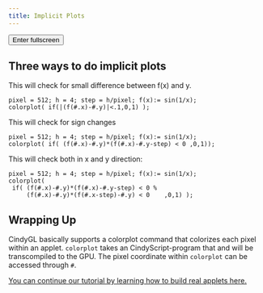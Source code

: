 ```yaml
---
title: Implicit Plots
---
```

<script src="codemirror/lib/codemirror.js"></script>
<script src="codemirror/mode/clike/clike.js"></script>
<script src="codemirror/addon/edit/matchbrackets.js"></script>
<script src="codemirror/addon/edit/closebrackets.js"></script>
<link rel="stylesheet" property="stylesheet" type="text/css" href="codemirror/lib/codemirror.css">
<link rel="stylesheet" property="stylesheet" type="text/css" href="codemirror/theme/zenburn.css">
<link rel="stylesheet" property="stylesheet" type="text/css" href="livecoding.css">
<link rel="stylesheet" property="stylesheet" type="text/css" href="centerimg.css">
<script type="text/javascript" async  src="https://cdnjs.cloudflare.com/ajax/libs/mathjax/2.7.0/MathJax.js?config=TeX-MML-AM_CHTML">
</script>
<script type="text/x-mathjax-config">
MathJax.Hub.Config({
tex2jax: {inlineMath: [['$','$'], ['\\(','\\)']]}
});
</script>
<script type="text/javascript" src="/dist/snapshot/Cindy.js"></script>
<script type="text/javascript" src="/dist/snapshot/CindyGL.js"></script>
<script id="csinit" type="text/x-cindyscript">
drawcmd() := (
  colorplot([0.7,0.3,0]);
);
resetclock();
</script>
<script id="csdraw" type="text/x-cindyscript">
drawcmd();
</script>
<div id="appletcontainer">
  <div id="applet">
    <div id="code"></div>
    <div id="CSCanvas"></div>
    <button id="fs">Enter fullscreen</button>
  </div>
</div>
<script type="text/javascript">
window.onload = function() {
  var cdy = CindyJS({
    ports: [{
      id: "CSCanvas",
      transform: [{visibleRect:[-2,2,2,-2]}],
      background: "rgb(100,100,100)"
    }],
    scripts: "cs*",
    autoplay: true,
    use: ["CindyGL"],
    language: "en"
  });
  var btn = document.getElementById("fs");
  var div = document.getElementById("applet");
  btn.onclick = function() {
    (div.requestFullscreen ||
     div.webkitRequestFullscreen ||
     div.mozRequestFullScreen ||
     div.msRequestFullscreen ||
     function(){}).call(div);
  };
  var myCodeMirror = CodeMirror(document.getElementById("code"), {
    value: `colorplot( (0.7,0.3,0) );`,
    autoCloseBrackets: true,
    matchBrackets: true,
    //lineNumbers: true,
    lineWrapping: true,
    theme: "zenburn"
  });
  myCodeMirror.on("change", function(cm, change) {
    console.log("something changed! (" + change.origin + ")");
    cdy.evokeCS(`drawcmd() := (
      ${cm.getValue()}
      )`);
  });
  var codes = document.getElementsByClassName("language-cindyscript");
  for(i in codes) {
    codes[i].parentElement.onclick = function(e) {
      console.log(this.innerText);
      myCodeMirror.setValue(this.innerText.trim())
    }
  }
}
</script>


## Three ways to do implicit plots


This will check for small difference between f(x) and y.
```cindyscript
pixel = 512; h = 4; step = h/pixel; f(x):= sin(1/x);
colorplot( if(|(f(#.x)-#.y)|<.1,0,1) ); 
```

This will check for sign changes
```cindyscript
pixel = 512; h = 4; step = h/pixel; f(x):= sin(1/x);
colorplot( if( (f(#.x)-#.y)*(f(#.x)-#.y-step) < 0 ,0,1)); 
```

This will check both in x and y direction:
```cindyscript
pixel = 512; h = 4; step = h/pixel; f(x):= sin(1/x);
colorplot(
 if( (f(#.x)-#.y)*(f(#.x)-#.y-step) < 0 %
     (f(#.x)-#.y)*(f(#.x-step)-#.y) < 0    ,0,1) ); 
```

## Wrapping Up

CindyGL basically supports a colorplot command that colorizes each pixel within an applet. `colorplot` takes an CindyScript-program that and will be transcompiled to the GPU. The pixel coordinate within `colorplot` can be accessed through `#`.

[You can continue our tutorial by learning how to build real applets here.](creatingapplets.html)
